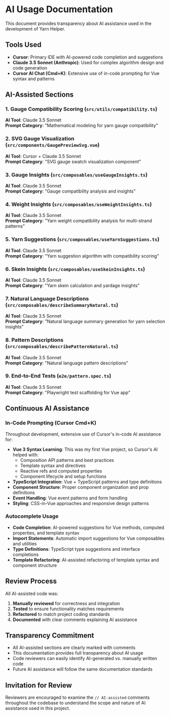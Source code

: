# AI Usage Documentation

This document provides transparency about AI assistance used in the development of Yarn Helper.

## Tools Used

- **Cursor**: Primary IDE with AI-powered code completion and suggestions
- **Claude 3.5 Sonnet (Anthropic)**: Used for complex algorithm design and code generation
- **Cursor AI Chat (Cmd+K)**: Extensive use of in-code prompting for Vue syntax and patterns

## AI-Assisted Sections

### 1. Gauge Compatibility Scoring (`src/utils/compatibility.ts`)

**AI Tool**: Claude 3.5 Sonnet  
**Prompt Category**: "Mathematical modeling for yarn gauge compatibility"

### 2. SVG Gauge Visualization (`src/components/GaugePreviewSvg.vue`)

**AI Tool**: Cursor + Claude 3.5 Sonnet  
**Prompt Category**: "SVG gauge swatch visualization component"

### 3. Gauge Insights (`src/composables/useGaugeInsights.ts`)

**AI Tool**: Claude 3.5 Sonnet  
**Prompt Category**: "Gauge compatibility analysis and insights"

### 4. Weight Insights (`src/composables/useWeightInsights.ts`)

**AI Tool**: Claude 3.5 Sonnet  
**Prompt Category**: "Yarn weight compatibility analysis for multi-strand patterns"

### 5. Yarn Suggestions (`src/composables/useYarnSuggestions.ts`)

**AI Tool**: Claude 3.5 Sonnet  
**Prompt Category**: "Yarn suggestion algorithm with compatibility scoring"

### 6. Skein Insights (`src/composables/useSkeinInsights.ts`)

**AI Tool**: Claude 3.5 Sonnet  
**Prompt Category**: "Yarn skein calculation and yardage insights"

### 7. Natural Language Descriptions (`src/composables/describeSummaryNatural.ts`)

**AI Tool**: Claude 3.5 Sonnet  
**Prompt Category**: "Natural language summary generation for yarn selection insights"

### 8. Pattern Descriptions (`src/composables/describePatternNatural.ts`)

**AI Tool**: Claude 3.5 Sonnet  
**Prompt Category**: "Natural language pattern descriptions"

### 9. End-to-End Tests (`e2e/pattern.spec.ts`)

**AI Tool**: Claude 3.5 Sonnet  
**Prompt Category**: "Playwright test scaffolding for Vue app"

## Continuous AI Assistance

### In-Code Prompting (Cursor Cmd+K)

Throughout development, extensive use of Cursor's in-code AI assistance for:

- **Vue 3 Syntax Learning**: This was my first Vue project, so Cursor's AI helped with:
  - Composition API patterns and best practices
  - Template syntax and directives
  - Reactive refs and computed properties
  - Component lifecycle and setup functions
- **TypeScript Integration**: Vue + TypeScript patterns and type definitions
- **Component Structure**: Proper component organization and prop definitions
- **Event Handling**: Vue event patterns and form handling
- **Styling**: CSS-in-Vue approaches and responsive design patterns

### Autocomplete Usage

- **Code Completion**: AI-powered suggestions for Vue methods, computed properties, and template syntax
- **Import Statements**: Automatic import suggestions for Vue composables and utilities
- **Type Definitions**: TypeScript type suggestions and interface completions
- **Template Refactoring**: AI-assisted refactoring of template syntax and component structure

## Review Process

All AI-assisted code was:

1. **Manually reviewed** for correctness and integration
2. **Tested** to ensure functionality matches requirements
3. **Refactored** to match project coding standards
4. **Documented** with clear comments explaining AI assistance

## Transparency Commitment

- All AI-assisted sections are clearly marked with comments
- This documentation provides full transparency about AI usage
- Code reviewers can easily identify AI-generated vs. manually written code
- Future AI assistance will follow the same documentation standards

## Invitation for Review

Reviewers are encouraged to examine the `// AI-assisted` comments throughout the codebase to understand the scope and nature of AI assistance used in this project.
